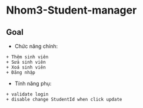 # Nhom3-Student-manager

## Goal

- Chức năng chính:

```
+ Thêm sinh viên
+ Sửa sinh viên
+ Xoá sinh viên
+ Đăng nhập
```

- Tính năng phụ:

```
+ validate login
+ disable change StudentId when click update
```

